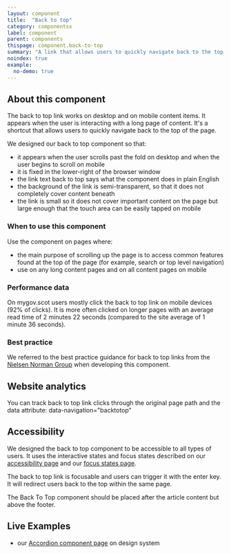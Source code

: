 ```yaml
---
layout: component
title:  "Back to top"
category: componentsx
label: component
parent: components
thispage: component.back-to-top
summary: "A link that allows users to quickly navigate back to the top of the page with a single click. The link improves navigation for users on long pages of content and on mobile devices."
noindex: true
example:
  no-demo: true
---
```

## About this component
The back to top link works on desktop and on mobile content items. It appears when the user is interacting with a long page of content. It's a shortcut that allows users to quickly navigate back to the top of the page.

We designed our back to top component so that:

* it appears when the user scrolls past the fold on desktop and when the user begins to scroll on mobile
* it is fixed in the lower-right of the browser window
* the link text back to top says what the component does in plain English
* the background of the link is semi-transparent, so that it does not completely cover content beneath
* the link is small so it does not cover important content on the page but large enough that the touch area can be easily tapped on mobile

### When to use this component

Use the component on pages where:

* the main purpose of scrolling up the page is to access common features found at the top of the page (for example, search or top level navigation)
* use on any long content pages and on all content pages on mobile

### Performance data

On mygov.scot users mostly click the back to top link on mobile devices (92% of clicks). It is more often clicked on longer pages with an average read time of 2 minutes 22 seconds (compared to the site average of 1 minute 36 seconds).

### Best practice

We referred to the best practice guidance for back to top links from the [Nielsen Norman Group](https://www.nngroup.com/articles/back-to-top/) when developing this component.

## Website analytics

You can track back to top link clicks through the original page path and the data attribute: data-navigation="backtotop"

## Accessibility

We designed the back to top component to be accessible to all types of users. It uses the interactive states and focus states described on our [accessibility page](/accessibility/) and our [focus states page](/styles/states/).

The back to top link is focusable and users can trigger it with the enter key. It will redirect users back to the top within the same page.

The Back To Top component should be placed after the article content but above the footer.

## Live Examples
* our [Accordion component page](/components/accordion) on design system
